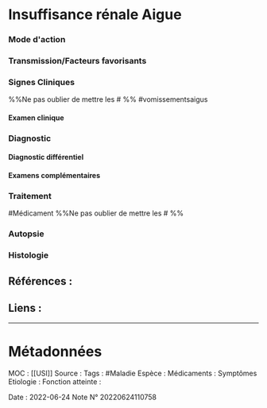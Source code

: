 # Insuffisance rénale Aigue
### Mode d'action
### Transmission/Facteurs favorisants
### Signes Cliniques
%%Ne pas oublier de mettre les # %%
#vomissementsaigus 

#### Examen clinique

### Diagnostic
#### Diagnostic différentiel
#### Examens complémentaires
### Traitement
#Médicament 
%%Ne pas oublier de mettre les # %% 
### Autopsie
### Histologie

## Références :
>
 

## Liens :



***

# Métadonnées
MOC : [[USI]]
Source :
Tags : #Maladie 
	Espèce :
	Médicaments :
	Symptômes
	Etiologie :
	Fonction atteinte :
	
Date : 2022-06-24
Note N° 20220624110758